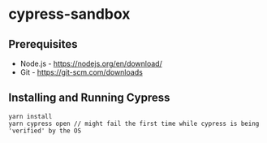 # cypress-sandbox

## Prerequisites 
* Node.js - https://nodejs.org/en/download/
* Git - https://git-scm.com/downloads

## Installing and Running Cypress
```
yarn install
yarn cypress open // might fail the first time while cypress is being 'verified' by the OS
```
